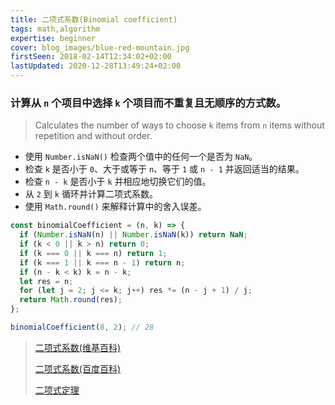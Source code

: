 ```yaml
---
title: 二项式系数(Binomial coefficient)
tags: math,algorithm
expertise: beginner
cover: blog_images/blue-red-mountain.jpg
firstSeen: 2018-02-14T12:34:02+02:00
lastUpdated: 2020-12-28T13:49:24+02:00
---
```


### 计算从 `n` 个项目中选择 `k` 个项目而不重复且无顺序的方式数。
> Calculates the number of ways to choose `k` items from `n` items without repetition and without order.

- 使用 `Number.isNaN()` 检查两个值中的任何一个是否为 `NaN`。
- 检查 `k` 是否小于 `0`、大于或等于 `n`、等于 `1` 或 `n - 1` 并返回适当的结果。
- 检查 `n - k` 是否小于 `k` 并相应地切换它们的值。
- 从 `2` 到 `k` 循环并计算二项式系数。
- 使用 `Math.round()` 来解释计算中的舍入误差。

```js
const binomialCoefficient = (n, k) => {
  if (Number.isNaN(n) || Number.isNaN(k)) return NaN;
  if (k < 0 || k > n) return 0;
  if (k === 0 || k === n) return 1;
  if (k === 1 || k === n - 1) return n;
  if (n - k < k) k = n - k;
  let res = n;
  for (let j = 2; j <= k; j++) res *= (n - j + 1) / j;
  return Math.round(res);
};
```

```js
binomialCoefficient(8, 2); // 28
```


> [二项式系数(维基百科)](https://zh.wikipedia.org/zh-cn/%E4%BA%8C%E9%A0%85%E5%BC%8F%E4%BF%82%E6%95%B8)
>
> [二项式系数(百度百科)](https://baike.baidu.com/item/%E4%BA%8C%E9%A1%B9%E5%BC%8F%E7%B3%BB%E6%95%B0/6763242)
>
> [二项式定理](https://www.shuxuele.com/algebra/binomial-theorem.html)
